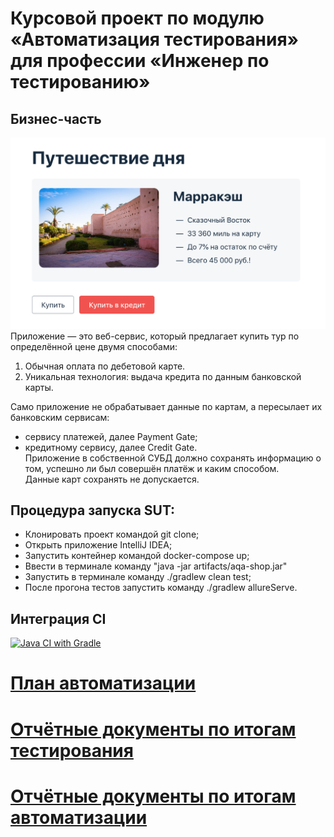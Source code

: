 # Курсовой проект по модулю «Автоматизация тестирования» для профессии «Инженер по тестированию»
## Бизнес-часть    
 ![service.png](service.png)  
Приложение — это веб-сервис, который предлагает купить тур по определённой цене двумя способами:

1. Обычная оплата по дебетовой карте.
2. Уникальная технология: выдача кредита по данным банковской карты.

Само приложение не обрабатывает данные по картам, а пересылает их банковским сервисам:
- сервису платежей, далее Payment Gate;
- кредитному сервису, далее Credit Gate.  
Приложение в собственной СУБД должно сохранять информацию о том, успешно ли был совершён платёж и каким способом.   
Данные карт сохранять не допускается.

## Процедура запуска SUT:
- Клонировать проект командой git clone;
- Открыть приложение IntelliJ IDEA;
- Запустить контейнер командой docker-compose up;
- Ввести в терминале команду "java -jar artifacts/aqa-shop.jar"
- Запустить в терминале команду ./gradlew clean test;
- После прогона тестов запустить команду ./gradlew allureServe.

## Интеграция CI
[![Java CI with Gradle](https://github.com/msuxodolov/Course-Project-AQA/actions/workflows/gradle.yml/badge.svg)](https://github.com/msuxodolov/Course-Project-AQA/actions/workflows/gradle.yml)

# [План автоматизации](Plan.md)
# [Отчётные документы по итогам тестирования](Report.md)
# [Отчётные документы по итогам автоматизации](Summary.md)
